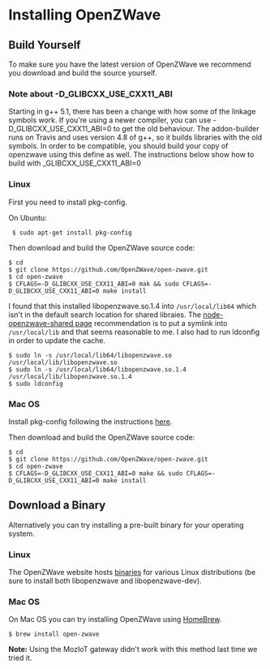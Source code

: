 # Installing OpenZWave

## Build Yourself

To make sure you have the latest version of OpenZWave we recommend you download and build the source yourself.

### Note about -D_GLIBCXX_USE_CXX11_ABI

Starting in g++ 5.1, there has been a change with how some of the linkage symbols work. If you're using a newer compiler, you can use -D_GLIBCXX_USE_CXX11_ABI=0 to get the old behaviour.  The addon-builder runs on Travis and uses version 4.8 of g++, so it builds libraries with the old symbols. In order to be compatible, you should build your copy of openzwave using this define as well. The instructions below show how to build with _GLIBCXX_USE_CXX11_ABI=0

### Linux

First you need to install pkg-config.

On Ubuntu:
```
 $ sudo apt-get install pkg-config
```

Then download and build the OpenZWave source code:

```
$ cd
$ git clone https://github.com/OpenZWave/open-zwave.git
$ cd open-zwave
$ CFLAGS=-D_GLIBCXX_USE_CXX11_ABI=0 mak && sudo CFLAGS=-D_GLIBCXX_USE_CXX11_ABI=0 make install
```
I found that this installed libopenzwave.so.1.4 into `/usr/local/lib64` which isn't in the default search location for shared libraies. The [node-openzwave-shared page](https://github.com/OpenZWave/node-openzwave-shared) recommendation is to put a symlink into `/usr/local/lib` and that seems reasonable to me. I also had to run ldconfig in order to update the cache.
```
$ sudo ln -s /usr/local/lib64/libopenzwave.so /usr/local/lib/libopenzwave.so
$ sudo ln -s /usr/local/lib64/libopenzwave.so.1.4 /usr/local/lib/libopenzwave.so.1.4
$ sudo ldconfig
```

### Mac OS
Install pkg-config following the instructions [here](http://macappstore.org/pkg-config/).

Then download and build the OpenZWave source code:

```
$ cd
$ git clone https://github.com/OpenZWave/open-zwave.git
$ cd open-zwave
$ CFLAGS=-D_GLIBCXX_USE_CXX11_ABI=0 make && sudo CFLAGS=-D_GLIBCXX_USE_CXX11_ABI=0 make install
```

## Download a Binary

Alternatively you can try installing a pre-built binary for your operating system.

### Linux
The OpenZWave website hosts [binaries](http://old.openzwave.com/downloads/) for various Linux distributions (be sure to install both libopenzwave and libopenzwave-dev).

### Mac OS

On Mac OS you can try installing OpenZWave using [HomeBrew](https://brew.sh/). 

```
$ brew install open-zwave
```

**Note:** Using the MozIoT gateway didn't work with this method last time we tried it.